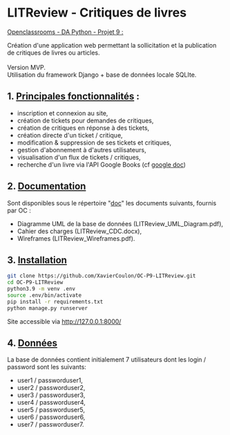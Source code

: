 LITReview - Critiques de livres
=

<u>Openclassrooms - DA Python - Projet 9 :</u><br>

Création d'une application web permettant la sollicitation et la publication de critiques de livres ou articles.
<br><br>
Version MVP.<br>
Utilisation du framework Django + base de données locale SQLIte.
## 1. <u>Principales fonctionnalités</u> :

- inscription et connexion au site,
- création de tickets pour demandes de critiques,
- création de critiques en réponse à des tickets,
- création directe d'un ticket / critique,
- modification & suppression de ses tickets et critiques,
- gestion d'abonnement à d'autres utilisateurs,
- visualisation d'un flux de tickets / critiques,
- recherche d'un livre via l'API Google Books (cf [google doc](https://developers.google.com/books/docs/v1/using))

## 2. <u> Documentation</u>

Sont disponibles sous le répertoire "[doc](doc)" les documents suivants, fournis par OC :
- Diagramme UML de la base de données (LITReview_UML_Diagram.pdf),
- Cahier des charges (LITReview_CDC.docx),
- Wireframes (LITReview_Wireframes.pdf).

## 3. <u> Installation</u>


```bash
git clone https://github.com/XavierCoulon/OC-P9-LITReview.git
cd OC-P9-LITReview
python3.9 -m venv .env
source .env/bin/activate
pip install -r requirements.txt
python manage.py runserver
```
Site accessible via http://127.0.0.1:8000/

## 4. <u> Données </u>

La base de données contient initialement 7 utilisateurs dont les login / password sont les suivants:
- user1 / passworduser1,
- user2 / passworduser2,
- user3 / passworduser3,
- user4 / passworduser4,
- user5 / passworduser5,
- user6 / passworduser6,
- user7 / passworduser7.